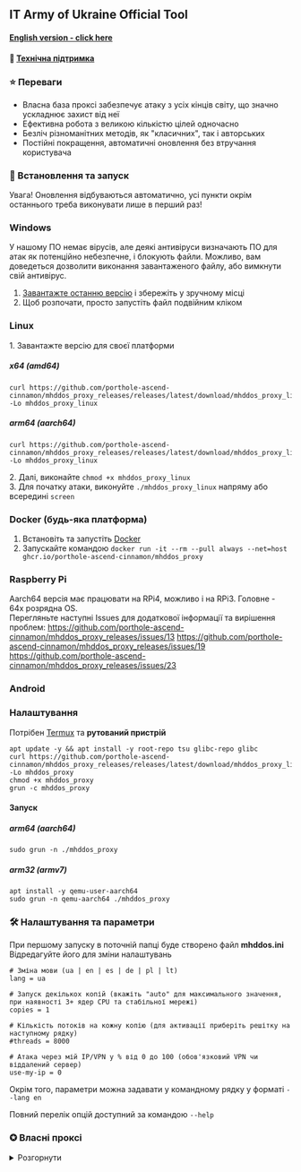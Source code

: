## IT Army of Ukraine Official Tool

#### [English version - click here](/README-EN.md)
#### 💁 [Технічна підтримка](https://t.me/+H6PnjkydZX0xNDky)
### ⭐ Переваги

- Власна база проксі забезпечує атаку з усіх кінців світу, що значно ускладнює захист від неї
- Ефективна робота з великою кількістю цілей одночасно
- Безліч різноманітних методів, як "класичних", так і авторських
- Постійні покращення, автоматичні оновлення без втручання користувача

### 💽 Встановлення та запуск

Увага! Оновлення відбуваються автоматично, усі пункти окрім останнього треба виконувати лише в перший раз!

### Windows

У нашому ПО немає вірусів, але деякі антивіруси визначають ПО для атак як потенційно небезпечне, і блокують файли.
Можливо, вам доведеться дозволити виконання завантаженого файлу, або вимкнути свій антивірус.

1. [Завантажте останню версію](https://github.com/porthole-ascend-cinnamon/mhddos_proxy_releases/releases/latest/download/mhddos_proxy_win.exe)
   і збережіть у зручному місці
2. Щоб розпочати, просто запустіть файл подвійним кліком

### Linux
1\. Завантажте версію для своєї платформи
##### x64 (amd64)
```
curl https://github.com/porthole-ascend-cinnamon/mhddos_proxy_releases/releases/latest/download/mhddos_proxy_linux -Lo mhddos_proxy_linux 
```
##### arm64 (aarch64)
```
curl https://github.com/porthole-ascend-cinnamon/mhddos_proxy_releases/releases/latest/download/mhddos_proxy_linux_arm64 -Lo mhddos_proxy_linux 
```

2\. Далі, виконайте `chmod +x mhddos_proxy_linux`  
3\. Для початку атаки, виконуйте `./mhddos_proxy_linux` напряму або всередині `screen`


### Docker (будь-яка платформа)

1. Встановіть та запустіть [Docker](https://docs.docker.com/desktop/#download-and-install)
2. Запускайте командою `docker run -it --rm --pull always --net=host ghcr.io/porthole-ascend-cinnamon/mhddos_proxy`

### Raspberry Pi
Aarch64 версія має працювати на RPi4, можливо і на RPi3. Головне - 64x розрядна OS.  
Перегляньте наступні Issues для додаткової інформації та вирішення проблем: 
https://github.com/porthole-ascend-cinnamon/mhddos_proxy_releases/issues/13 
https://github.com/porthole-ascend-cinnamon/mhddos_proxy_releases/issues/19
https://github.com/porthole-ascend-cinnamon/mhddos_proxy_releases/issues/23

### Android
### Налаштування
Потрібен [Termux](https://github.com/termux/termux-app/releases) та **рутований пристрій**
```
apt update -y && apt install -y root-repo tsu glibc-repo glibc
curl https://github.com/porthole-ascend-cinnamon/mhddos_proxy_releases/releases/latest/download/mhddos_proxy_linux_arm64 -Lo mhddos_proxy
chmod +x mhddos_proxy
grun -c mhddos_proxy
```
#### Запуск
##### arm64 (aarch64)
```
sudo grun -n ./mhddos_proxy
```
##### arm32 (armv7)
```
apt install -y qemu-user-aarch64
sudo grun -n qemu-aarch64 ./mhddos_proxy
```

### 🛠 Налаштування та параметри

При першому запуску в поточній папці буде створено файл **mhddos.ini**  
Відредагуйте його для зміни налаштувань

    # Зміна мови (ua | en | es | de | pl | lt)
    lang = ua

    # Запуск декількох копій (вкажіть "auto" для максимального значення, при наявності 3+ ядер CPU та стабільної мережі)
    copies = 1

    # Кількість потоків на кожну копію (для активації приберіть решітку на наступному рядку)
    #threads = 8000

    # Атака через мій IP/VPN у % від 0 до 100 (обов'язковий VPN чи віддалений сервер)
    use-my-ip = 0

Окрім того, параметри можна задавати у командному рядку у форматі `--lang en`

Повний перелік опцій доступний за командою `--help`

### ✪ Власні проксі
<details>
<summary>Розгорнути</summary>

Для того, щоб вказати власні проксі використовуйте опцію `proxy`

    proxy = [socks4://114.231.123.38:3065, socks5://114.231.123.38:1080]

Якщо перелік проксі занадто великий, скористайтеся опцією передачі через локальний чи віддалений файл `proxies`,
кожен проксі з нового рядка

    proxies = proxies.txt | https://pastebin.com/raw/UkFWzLOt

Звичайно, ці опції доступні і з командного рядка

    --proxy socks4://114.231.123.38:3065 socks5://114.231.123.38:1080
    --proxies proxies.txt | https://pastebin.com/raw/UkFWzLOt

#### Підтримувані формати:

    114.231.123.38:3065
    114.231.123.38:3065:username:password
    username:password@114.231.123.38:3065
    socks4://114.231.123.38:3065
    socks5://114.231.123.38:3065:username:password
    http://username:password@114.231.123.38:3065

якщо протокол (`socks4`|`socks5`) не вказано, то буде обрано `http`
</details>
